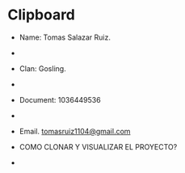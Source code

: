 # Clipboard
- Name: Tomas Salazar Ruiz.
- 
- Clan: Gosling.
- 
- Document: 1036449536
- 
- Email. tomasruiz1104@gmail.com

- COMO CLONAR Y VISUALIZAR EL PROYECTO?

-

